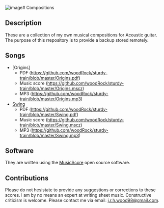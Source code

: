 ![image](https://github.com/woodRock/sturdy-train/assets/18411037/83045e91-eca6-4cbd-89be-2c6a69c1a7ee)# Compositions

## Description

These are a collection of my own musical compositions for Acoustic guitar. The purpose of this rrepository is to provide a backup stored remotely.

## Songs

- [Origins]
    - PDF (https://github.com/woodRock/sturdy-train/blob/master/Origins.pdf)
    - Music score (https://github.com/woodRock/sturdy-train/blob/master/Origins.mscz)
    - MP3 (https://github.com/woodRock/sturdy-train/blob/master/Origins.mp3)
- [Swing](https://github.com/woodRock/sturdy-train/blob/master/Swing.pdf)
    - PDF (https://github.com/woodRock/sturdy-train/blob/master/Swing.pdf)
    - Music score (https://github.com/woodRock/sturdy-train/blob/master/Swing.mscz)
    - MP3 (https://github.com/woodRock/sturdy-train/blob/master/Swing.mp3)
  
## Software

They are written using the [MusicScore](https://musescore.com/) open source software.

## Contributions

Please do not hesistate to provide any suggestions or corrections to these scores. I am by no means an expert at writing sheet music. Constructive criticism is welcome. Please contact me via email: [j.r.h.wood98@gmail.com](mailto:j.r.h.wood98@gmail.com).

